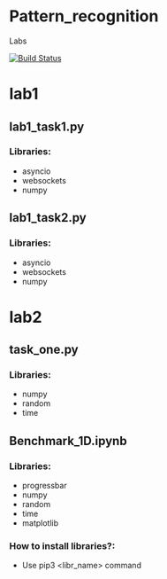 # Pattern_recognition
Labs

[![Build Status](https://travis-ci.org/Ruslan3584/Pattern_recognition.svg?branch=master)](https://travis-ci.org/Ruslan3584/Pattern_recognition)

# lab1

## lab1_task1.py

### Libraries:
+ asyncio
+ websockets
+ numpy


## lab1_task2.py

### Libraries:
+ asyncio
+ websockets
+ numpy

# lab2

## task_one.py

### Libraries:
+ numpy
+ random
+ time

## Benchmark_1D.ipynb

### Libraries:
+ progressbar
+ numpy
+ random
+ time
+ matplotlib


### How to install libraries?:
 + Use pip3 <libr_name> command
